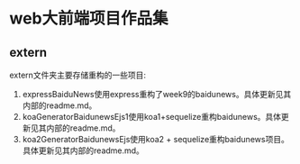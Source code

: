 # web大前端项目作品集
## extern
extern文件夹主要存储重构的一些项目:
 1. expressBaiduNews使用express重构了week9的baidunews。具体更新见其内部的readme.md。
 2. koaGeneratorBaidunewsEjs1使用koa1+sequelize重构baidunews。具体更新见其内部的readme.md。
 3. koa2GeneratorBaidunewsEjs使用koa2 + sequelize重构baidunews项目。具体更新见其内部的readme.md。